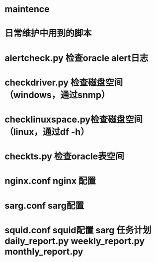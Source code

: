 maintence
=========
日常维护中用到的脚本
=========
alertcheck.py  检查oracle alert日志
=========
checkdriver.py 检查磁盘空间（windows，通过snmp）
=========
checklinuxspace.py检查磁盘空间（linux，通过df -h）
=========
checkts.py      检查oracle表空间
=========
nginx.conf       nginx 配置
=========
sarg.conf         sarg配置
=========
squid.conf      squid配置
sarg 任务计划
daily_report.py
weekly_report.py
monthly_report.py
=========
